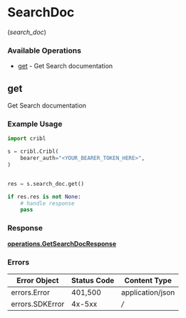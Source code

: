 # SearchDoc
(*search_doc*)

### Available Operations

* [get](#get) - Get Search documentation

## get

Get Search documentation

### Example Usage

```python
import cribl

s = cribl.Cribl(
    bearer_auth="<YOUR_BEARER_TOKEN_HERE>",
)


res = s.search_doc.get()

if res.res is not None:
    # handle response
    pass
```


### Response

**[operations.GetSearchDocResponse](../../models/operations/getsearchdocresponse.md)**
### Errors

| Error Object     | Status Code      | Content Type     |
| ---------------- | ---------------- | ---------------- |
| errors.Error     | 401,500          | application/json |
| errors.SDKError  | 4x-5xx           | */*              |

